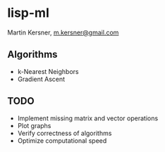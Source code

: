 # lisp-ml

Martin Kersner, <m.kersner@gmail.com>

## Algorithms
* k-Nearest Neighbors
* Gradient Ascent

## TODO
* Implement missing matrix and vector operations
* Plot graphs
* Verify correctness of algorithms
* Optimize computational speed

